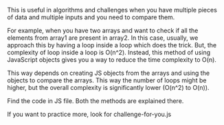 This is useful in algorithms and challenges when you have multiple pieces of data and multiple
inputs and you need to compare them.

For example, when you have two arrays and want to check if all the elements from array1 are present in array2. In this case, usually, we approach this by having a loop inside a loop which does the trick. But, the complexity of loop inside a loop is O(n^2). Instead, this method of using JavaScript objects gives you a way to reduce the time complexity to O(n).

This way depends on creating JS objects from the arrays and using the objects to compare the arrays. This way the number of loops might be higher, but the overall complexity is significantly lower (O(n^2) to O(n)).

Find the code in JS file. Both the methods are explained there.


If you want to practice more, look for challenge-for-you.js